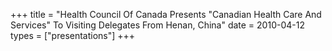 +++
title = "Health Council Of Canada Presents \"Canadian Health Care And Services\" To Visiting Delegates From Henan, China"
date = 2010-04-12
types = ["presentations"]
+++
